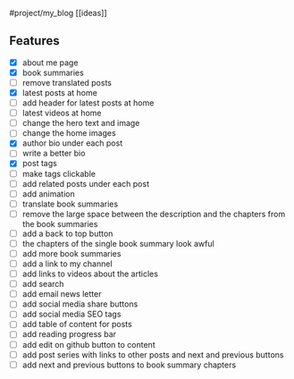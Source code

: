 #project/my_blog 
[[ideas]]
## Features

- [x] about me page
- [x] book summaries
- [ ] remove translated posts
- [x] latest posts at home
- [ ] add header for latest posts at home
- [ ] latest videos at home
- [ ] change the hero text and image
- [ ] change the home images
- [x] author bio under each post
- [ ] write a better bio
- [x] post tags
- [ ] make tags clickable
- [ ] add related posts under each post
- [ ] add animation
- [ ] translate book summaries
- [ ] remove the large space between the description and the chapters from the book summaries
- [ ] add a back to top button
- [ ] the chapters of the single book summary look awful
- [ ] add more book summaries
- [ ] add a link to my channel
- [ ] add links to videos about the articles
- [ ] add search
- [ ] add email news letter
- [ ] add social media share buttons
- [ ] add social media SEO tags
- [ ] add table of content for posts
- [ ] add reading progress bar
- [ ] add edit on github button to content
- [ ] add post series with links to other posts and next and previous buttons
- [ ] add next and previous buttons to book summary chapters